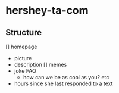 # hershey-ta-com

## Structure

[] homepage
  * picture
  * description
[] memes
* joke FAQ
  * how can we be as cool as you? etc
* hours since she last responded to a text
